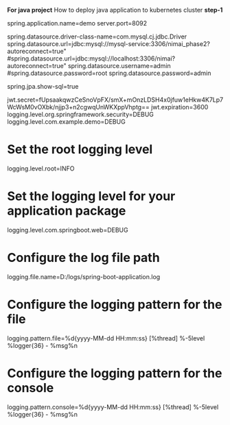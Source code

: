 **For java project**
How to deploy java application to kubernetes cluster
**step-1**

spring.application.name=demo
server.port=8092

spring.datasource.driver-class-name=com.mysql.cj.jdbc.Driver
spring.datasource.url=jdbc:mysql://mysql-service:3306/nimai_phase2?autoreconnect=true"
#spring.datasource.url=jdbc:mysql://localhost:3306/nimai?autoreconnect=true"
spring.datasource.username=admin
#spring.datasource.password=root
spring.datasource.password=admin

spring.jpa.show-sql=true

jwt.secret=fUpsaakqwzCeSnoVpFX/smX+mOnzLDSH4x0jfuw1eHkw4K7Lp7WcWsM0vOXbk/njjp3+n2cgwqUnWKXppVhptg==
jwt.expiration=3600
logging.level.org.springframework.security=DEBUG
logging.level.com.example.demo=DEBUG

# Set the root logging level
logging.level.root=INFO

# Set the logging level for your application package
logging.level.com.springboot.web=DEBUG

# Configure the log file path
logging.file.name=D:/logs/spring-boot-application.log

# Configure the logging pattern for the file
logging.pattern.file=%d{yyyy-MM-dd HH:mm:ss} [%thread] %-5level %logger{36} - %msg%n

# Configure the logging pattern for the console
logging.pattern.console=%d{yyyy-MM-dd HH:mm:ss} [%thread] %-5level %logger{36} - %msg%n

